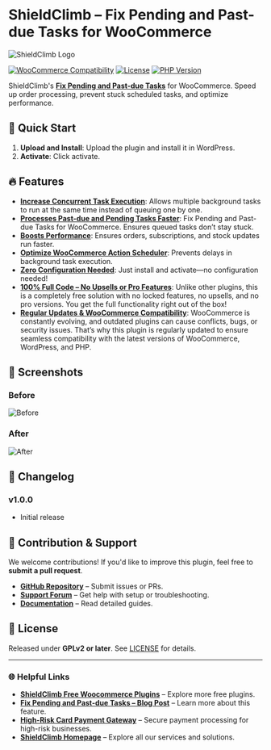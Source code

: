# ShieldClimb – Fix Pending and Past-due Tasks for WooCommerce

![ShieldClimb Logo](https://shieldclimb.com/wp-content/uploads/2025/03/ShieldClimb-logo-with-name-500x200-1.png)

[![WooCommerce Compatibility](https://img.shields.io/badge/WooCommerce-5.8+-blue)](https://woocommerce.com/)
[![License](https://img.shields.io/badge/License-GPLv2%2B-blue)](https://www.gnu.org/licenses/old-licenses/gpl-2.0.html)
[![PHP Version](https://img.shields.io/badge/PHP-7.2+-blue)](https://www.php.net/)

ShieldClimb's **[Fix Pending and Past-due Tasks](https://shieldclimb.com/free-woocommerce-plugins/fix-pending-and-past-due-tasks/)** for WooCommerce. Speed up order processing, prevent stuck scheduled tasks, and optimize performance.

## 🚀 Quick Start

1. **Upload and Install**: Upload the plugin and install it in WordPress.
2. **Activate**: Click activate.

## 🔥 Features

- **[Increase Concurrent Task Execution](https://shieldclimb.com/free-woocommerce-plugins/fix-pending-and-past-due-tasks/)**: Allows multiple background tasks to run at the same time instead of queuing one by one.
- **[Processes Past-due and Pending Tasks Faster](https://shieldclimb.com/free-woocommerce-plugins/fix-pending-and-past-due-tasks/)**: Fix Pending and Past-due Tasks for WooCommerce. Ensures queued tasks don’t stay stuck.
- **[Boosts Performance](https://shieldclimb.com/free-woocommerce-plugins/fix-pending-and-past-due-tasks/)**: Ensures orders, subscriptions, and stock updates run faster.
- **[Optimize WooCommerce Action Scheduler](https://shieldclimb.com/free-woocommerce-plugins/fix-pending-and-past-due-tasks/)**: Prevents delays in background task execution.
- **[Zero Configuration Needed](https://shieldclimb.com/free-woocommerce-plugins/fix-pending-and-past-due-tasks/)**: Just install and activate—no configuration needed!
- **[100% Full Code – No Upsells or Pro Features](https://shieldclimb.com/free-woocommerce-plugins/fix-pending-and-past-due-tasks/)**: Unlike other plugins, this is a completely free solution with no locked features, no upsells, and no pro versions. You get the full functionality right out of the box!
- **[Regular Updates & WooCommerce Compatibility](https://shieldclimb.com/free-woocommerce-plugins/fix-pending-and-past-due-tasks/)**: WooCommerce is constantly evolving, and outdated plugins can cause conflicts, bugs, or security issues. That’s why this plugin is regularly updated to ensure seamless compatibility with the latest versions of WooCommerce, WordPress, and PHP.

## 📸 Screenshots

### Before
![Before](https://shieldclimb.com/wp-content/uploads/2025/03/screenshot-1-1.png)

### After
![After](https://shieldclimb.com/wp-content/uploads/2025/03/screenshot-2-1.png)

## 📜 Changelog

### v1.0.0
- Initial release

## 🤝 Contribution & Support

We welcome contributions! If you'd like to improve this plugin, feel free to **submit a pull request**.

- **[GitHub Repository](https://github.com/shieldclimb/fix-pending-and-past-due-tasks/)** – Submit issues or PRs.
- **[Support Forum](https://shieldclimb.com/contact-us/)** – Get help with setup or troubleshooting.
- **[Documentation](https://shieldclimb.com/free-woocommerce-plugins/fix-pending-and-past-due-tasks/)** – Read detailed guides.

## 📜 License

Released under **GPLv2 or later**. See [LICENSE](https://www.gnu.org/licenses/old-licenses/gpl-2.0.html) for details.

---
### 🌐 Helpful Links
- **[ShieldClimb Free Woocommerce Plugins](https://shieldclimb.com/free-woocommerce-plugins/)** – Explore more free plugins.
- **[Fix Pending and Past-due Tasks – Blog Post](https://shieldclimb.com/blog/fix-pending-and-past-due-tasks/)** – Learn more about this feature.
- **[High-Risk Card Payment Gateway](https://shieldclimb.com/high-risk-card-payment-gateway/)** – Secure payment processing for high-risk businesses.
- **[ShieldClimb Homepage](https://shieldclimb.com/)** – Explore all our services and solutions.